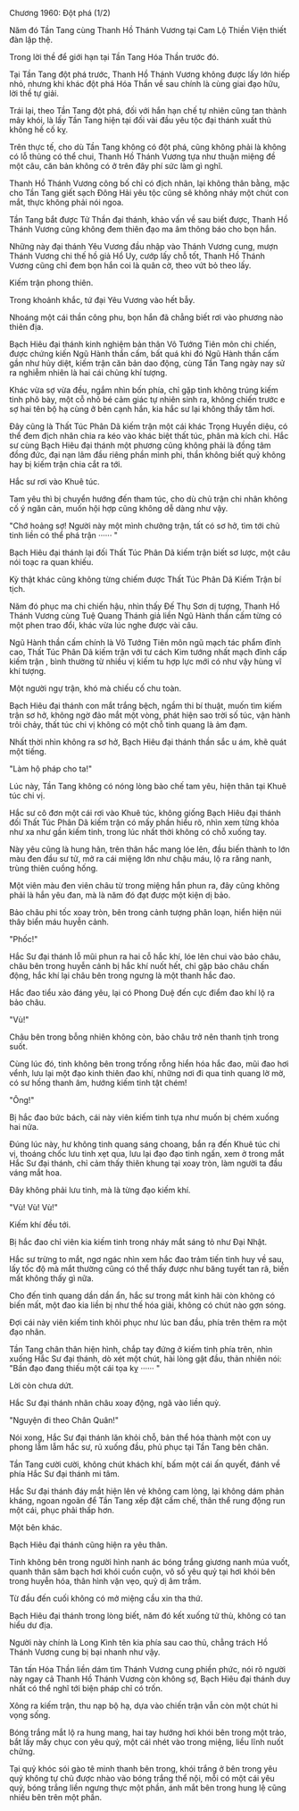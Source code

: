 




Chương 1960: Đột phá (1/2)


Năm đó Tần Tang cùng Thanh Hồ Thánh Vương tại Cam Lộ Thiền Viện thiết đàn lập thệ.

Trong lời thề để giới hạn tại Tần Tang Hóa Thần trước đó.

Tại Tần Tang đột phá trước, Thanh Hồ Thánh Vương không được lấy lớn hiếp nhỏ, nhưng khi khác đột phá Hóa Thần về sau chính là cùng giai đạo hữu, lời thề tự giải.

Trái lại, theo Tần Tang đột phá, đối với hắn hạn chế tự nhiên cũng tan thành mây khói, là lấy Tần Tang hiện tại đối vài đầu yêu tộc đại thánh xuất thủ không hề cố kỵ.

Trên thực tế, cho dù Tần Tang không có đột phá, cũng không phải là không có lỗ thủng có thể chui, Thanh Hồ Thánh Vương tựa như thuận miệng đề một câu, căn bản không có ở trên đây phí sức làm gì nghĩ.

Thanh Hồ Thánh Vương công bố chỉ có địch nhân, lại không thân bằng, mặc cho Tần Tang giết sạch Đông Hải yêu tộc cũng sẽ không nháy một chút con mắt, thực không phải nói ngoa.

Tần Tang bắt được Tử Thần đại thánh, khảo vấn về sau biết được, Thanh Hồ Thánh Vương cũng không đem thiên đạo ma âm thông báo cho bọn hắn.

Những này đại thánh Yêu Vương đầu nhập vào Thánh Vương cung, mượn Thánh Vương chi thế hồ giả Hổ Uy, cướp lấy chỗ tốt, Thanh Hồ Thánh Vương cũng chỉ đem bọn hắn coi là quân cờ, theo vứt bỏ theo lấy.

Kiếm trận phong thiên.

Trong khoảnh khắc, tứ đại Yêu Vương vào hết bẫy.

Nhoáng một cái thần công phu, bọn hắn đã chẳng biết rơi vào phương nào thiên địa.

Bạch Hiêu đại thánh kinh nghiệm bản thân Vô Tướng Tiên môn chi chiến, được chứng kiến Ngũ Hành thần cấm, bất quá khi đó Ngũ Hành thần cấm gần như hủy diệt, kiếm trận căn bản dao động, cùng Tần Tang ngày nay sử ra nghiễm nhiên là hai cái chủng khí tượng.

Khác vừa sợ vừa đều, ngắm nhìn bốn phía, chỉ gặp tinh không trúng kiếm tinh phô bày, một cỗ nhỏ bé cảm giác tự nhiên sinh ra, không chiến trước e sợ hai tên bộ hạ cùng ở bên cạnh hắn, kia hắc sư lại không thấy tăm hơi.

Đây cũng là Thất Túc Phân Dã kiếm trận một cái khác Trọng Huyền diệu, có thể đem địch nhân chia ra kéo vào khác biệt thất túc, phân mà kích chi. Hắc sư cùng Bạch Hiêu đại thánh một phương cũng không phải là đồng tâm đồng đức, đại nạn lâm đầu riêng phần mình phi, thần không biết quỷ không hay bị kiếm trận chia cắt ra tới.

Hắc sư rơi vào Khuê túc.

Tam yêu thì bị chuyển hướng đến tham túc, cho dù chủ trận chi nhân không cố ý ngăn cản, muốn hội hợp cũng không dễ dàng như vậy.

"Chớ hoảng sợ! Người này một mình chưởng trận, tất có sơ hở, tìm tới chủ tinh liền có thể phá trận ······ "

Bạch Hiêu đại thánh lại đối Thất Túc Phân Dã kiếm trận biết sơ lược, một câu nói toạc ra quan khiếu.

Kỳ thật khác cũng không từng chiếm được Thất Túc Phân Dã Kiếm Trận bí tịch.

Năm đó phục ma chi chiến hậu, nhìn thấy Đế Thụ Sơn dị tượng, Thanh Hồ Thánh Vương cùng Tuệ Quang Thánh giả liền Ngũ Hành thần cấm từng có một phen trao đổi, khác vừa lúc nghe được vài câu.

Ngũ Hành thần cấm chính là Vô Tướng Tiên môn ngũ mạch tác phẩm đỉnh cao, Thất Túc Phân Dã kiếm trận với tư cách Kim tướng nhất mạch đỉnh cấp kiếm trận , bình thường từ nhiều vị kiếm tu hợp lực mới có như vậy hùng vĩ khí tượng.

Một người ngự trận, khó mà chiếu cố chu toàn.

Bạch Hiêu đại thánh con mắt trắng bệch, ngầm thi bí thuật, muốn tìm kiếm trận sơ hở, không ngờ đảo mắt một vòng, phát hiện sao trời số túc, vận hành trôi chảy, thất túc chi vị không có một chỗ tinh quang là ảm đạm.

Nhất thời nhìn không ra sơ hở, Bạch Hiêu đại thánh thần sắc u ám, khẽ quát một tiếng.

"Làm hộ pháp cho ta!"

Lúc này, Tần Tang không có nóng lòng bào chế tam yêu, hiện thân tại Khuê túc chi vị.

Hắc sư cô đơn một cái rơi vào Khuê túc, không giống Bạch Hiêu đại thánh đối Thất Túc Phân Dã kiếm trận có mấy phần hiểu rõ, nhìn xem từng khỏa như xa như gần kiếm tinh, trong lúc nhất thời không có chỗ xuống tay.

Này yêu cũng là hung hãn, trên thân hắc mang lóe lên, đầu biến thành to lớn màu đen đầu sư tử, mở ra cái miệng lớn như chậu máu, lộ ra răng nanh, trùng thiên cuồng hống.

Một viên màu đen viên châu từ trong miệng hắn phun ra, đây cũng không phải là hắn yêu đan, mà là năm đó đạt được một kiện dị bảo.

Bảo châu phi tốc xoay tròn, bên trong cảnh tượng phân loạn, hiển hiện núi thây biển máu huyễn cảnh.

"Phốc!"

Hắc Sư đại thánh lỗ mũi phun ra hai cỗ hắc khí, lóe lên chui vào bảo châu, châu bên trong huyễn cảnh bị hắc khí nuốt hết, chỉ gặp bảo châu chấn động, hắc khí lại châu bên trong ngưng là một thanh hắc đao.

Hắc đao tiểu xảo đáng yêu, lại có Phong Duệ đến cực điểm đao khí lộ ra bảo châu.

"Vù!"

Châu bên trong bỗng nhiên không còn, bảo châu trở nên thanh tịnh trong suốt.

Cùng lúc đó, tinh không bên trong trống rỗng hiển hóa hắc đao, mũi đao hơi vểnh, lưu lại một đạo kinh thiên đao khí, những nơi đi qua tinh quang lờ mờ, có sư hống thanh âm, hướng kiếm tinh tật chém!

"Ông!"

Bị hắc đao bức bách, cái này viên kiếm tinh tựa như muốn bị chém xuống hai nửa.

Đúng lúc này, hư không tinh quang sáng choang, bắn ra đến Khuê túc chi vị, thoáng chốc lưu tinh xẹt qua, lưu lại đạo đạo tinh ngấn, xem ở trong mắt Hắc Sư đại thánh, chỉ cảm thấy thiên khung tại xoay tròn, làm người ta đầu váng mắt hoa.

Đây không phải lưu tinh, mà là từng đạo kiếm khí.

"Vù! Vù! Vù!"

Kiếm khí đều tới.

Bị hắc đao chỉ viên kia kiếm tinh trong nháy mắt sáng tỏ như Đại Nhật.

Hắc sư trừng to mắt, ngơ ngác nhìn xem hắc đao trảm tiến tinh huy về sau, lấy tốc độ mà mắt thường cũng có thể thấy được như băng tuyết tan rã, biến mất không thấy gì nữa.

Cho đến tinh quang dần dần ẩn, hắc sư trong mắt kinh hãi còn không có biến mất, một đao kia liền bị như thế hóa giải, không có chút nào gợn sóng.

Đợi cái này viên kiếm tinh khôi phục như lúc ban đầu, phía trên thêm ra một đạo nhân.

Tần Tang chân thân hiện hình, chắp tay đứng ở kiếm tinh phía trên, nhìn xuống Hắc Sư đại thánh, dò xét một chút, hài lòng gật đầu, thản nhiên nói: "Bần đạo đang thiếu một cái tọa kỵ ······ "

Lời còn chưa dứt.

Hắc Sư đại thánh nhãn châu xoay động, ngã vào liền quỳ.

"Nguyện đi theo Chân Quân!"

Nói xong, Hắc Sư đại thánh lăn khỏi chỗ, bản thể hóa thành một con uy phong lẫm lẫm hắc sư, rủ xuống đầu, phủ phục tại Tần Tang bên chân.

Tần Tang cười cười, không chút khách khí, bấm một cái ấn quyết, đánh về phía Hắc Sư đại thánh mi tâm.

Hắc Sư đại thánh đáy mắt hiện lên vẻ không cam lòng, lại không dám phản kháng, ngoan ngoãn để Tần Tang xếp đặt cấm chế, thân thể rung động run một cái, phục phải thấp hơn.

Một bên khác.

Bạch Hiêu đại thánh cũng hiện ra yêu thân.

Tinh không bên trong người hình nanh ác bóng trắng giương nanh múa vuốt, quanh thân sâm bạch hơi khói cuồn cuộn, vô số yêu quỷ tại hơi khói bên trong huyễn hóa, thân hình vặn vẹo, quỷ dị âm trầm.

Từ đầu đến cuối không có mở miệng cầu xin tha thứ.

Bạch Hiêu đại thánh trong lòng biết, năm đó kết xuống tử thù, không có tan hiểu dư địa.

Người này chính là Long Kình tên kia phía sau cao thủ, chẳng trách Hồ Thánh Vương cung bị bại nhanh như vậy.

Tân tấn Hóa Thần liền dám tìm Thánh Vương cung phiền phức, nói rõ người này ngay cả Thanh Hồ Thánh Vương còn không sợ, Bạch Hiêu đại thánh duy nhất có thể nghĩ tới biện pháp chỉ có trốn.

Xông ra kiếm trận, thu nạp bộ hạ, dựa vào chiến trận vẫn còn một chút hi vọng sống.

Bóng trắng mắt lộ ra hung mang, hai tay hướng hơi khói bên trong một trảo, bắt lấy mấy chục con yêu quỷ, một cái nhét vào trong miệng, liều lĩnh nuốt chửng.

Tại quỷ khóc sói gào tê minh thanh bên trong, khói trắng ở bên trong yêu quỷ không tự chủ được nhào vào bóng trắng thể nội, mỗi có một cái yêu quỷ, bóng trắng liền ngưng thực một phần, ánh mắt bên trong hung lệ cũng nhiều bên trên một phần.




